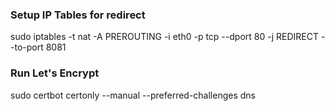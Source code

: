 ### Setup IP Tables for redirect

sudo iptables -t nat -A PREROUTING -i eth0 -p tcp --dport 80 -j REDIRECT --to-port 8081

### Run Let's Encrypt
sudo certbot certonly --manual --preferred-challenges dns
